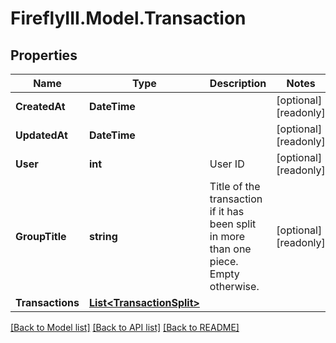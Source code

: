 # FireflyIII.Model.Transaction
## Properties

Name | Type | Description | Notes
------------ | ------------- | ------------- | -------------
**CreatedAt** | **DateTime** |  | [optional] [readonly] 
**UpdatedAt** | **DateTime** |  | [optional] [readonly] 
**User** | **int** | User ID | [optional] [readonly] 
**GroupTitle** | **string** | Title of the transaction if it has been split in more than one piece. Empty otherwise. | [optional] [readonly] 
**Transactions** | [**List&lt;TransactionSplit&gt;**](TransactionSplit.md) |  | 

[[Back to Model list]](../README.md#documentation-for-models) [[Back to API list]](../README.md#documentation-for-api-endpoints) [[Back to README]](../README.md)

